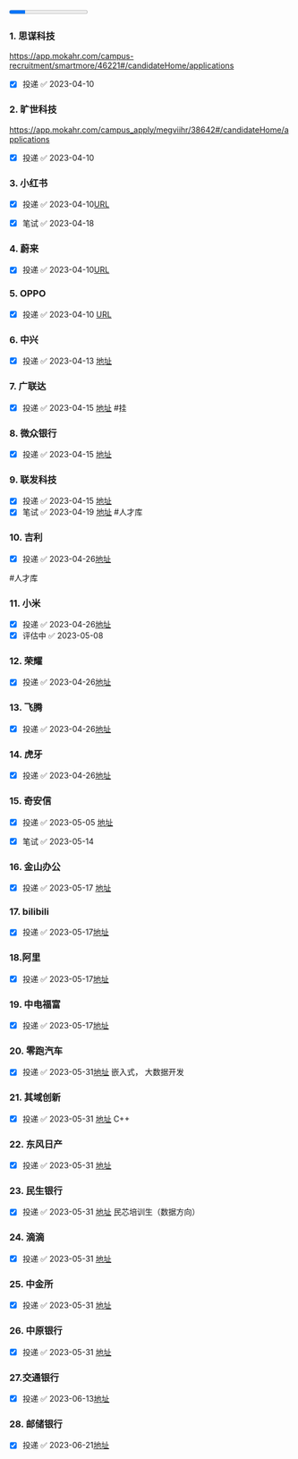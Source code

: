 <progress value="10" max="50"></progress>


### 1. 思谋科技
https://app.mokahr.com/campus-recruitment/smartmore/46221#/candidateHome/applications    
- [x] 投递 ✅ 2023-04-10



### 2. 旷世科技
https://app.mokahr.com/campus_apply/megviihr/38642#/candidateHome/applications
- [x] 投递 ✅ 2023-04-10



### 3. 小红书
- [x] 投递 ✅ 2023-04-10[URL](https://job.xiaohongshu.com/record/campus)
- [x] 笔试 ✅ 2023-04-18 




### 4. 蔚来
- [x] 投递 ✅ 2023-04-10[URL](https://nio.jobs.feishu.cn/referral/campus/position/application?token=MzsxNjgxMDEwNDY0MTU0OzY5ODI3MjY2NDg3ODU2ODM5OTk7MA)



### 5. OPPO
- [x] 投递 ✅ 2023-04-10 [URL](https://careers.oppo.com/campus/record)




### 6. 中兴
- [x] 投递 ✅ 2023-04-13 [地址](https://app.mokahr.com/campus-recruitment/zte/46903#/candidateHome/applications)



### 7. 广联达
- [x] 投递 ✅ 2023-04-15 [地址](https://app.mokahr.com/campus-recruitment/glodon/91966?sourceToken=e985f8ede5446c291e29ea0ea51bde4a#/candidateHome/applications) 
#挂


### 8. 微众银行
- [x] 投递 ✅ 2023-04-15 [地址](https://app-tc.mokahr.com/campus-recruitment/webankhr/18005#/candidateHome/applications)



### 9. 联发科技
- [x] 投递 ✅ 2023-04-15 [地址](https://mediatek.zhiye.com/personal/deliveryRecord)
- [x] 笔试 ✅ 2023-04-19 [地址](https://pro-sch-exam-new.oxcoder.com.cn/#/confirm-join?cid=1840&eid=41971&sid=2243078&code=921229)
#人才库 

### 10. 吉利
- [x] 投递 ✅ 2023-04-26[地址](https://campus.geely.com/hcm-web/#/ucenter/cmine)

#人才库

### **11. 小米**    
- [x] 投递 ✅ 2023-04-26[地址](https://xiaomi.jobs.f.mioffice.cn/internship/position/application?spread=6AA3R7B)
- [x] 评估中 ✅ 2023-05-08

### 12. 荣耀
- [x] 投递 ✅ 2023-04-26[地址](https://career.hihonor.com/SU61b9b9992f9d24431f5050a5/pb/account.html#/myDeliver)


### 13. 飞腾
- [x] 投递 ✅ 2023-04-26[地址](https://www.wjx.top/vm/OtY5kGP.aspx)

### 14. 虎牙
- [x] 投递 ✅ 2023-04-26[地址](https://app.mokahr.com/campus_apply/huya/4112#/candidateHome/applications)


### 15. 奇安信
- [x] 投递 ✅ 2023-05-05 [地址](https://app.mokahr.com/campus-recruitment/qianxin/29182#/candidateHome/applications)

- [x] 笔试 ✅ 2023-05-14



### 16. 金山办公
- [x] 投递 ✅ 2023-05-17 [地址](https://join.wps.cn/campus-recruitment/wps/41436#/candidateHome/applications)

### 17. bilibili
- [x] 投递 ✅ 2023-05-17[地址](https://jobs.bilibili.com/campus/records)

### 18.阿里
- [x] 投递 ✅ 2023-05-17[地址](https://talent.alibaba.com/personal/campus-application?lang=zh)

### 19. 中电福富
- [x] 投递 ✅ 2023-05-17[地址](http://zhaopin.ffcs.cn:6688/recruitment/frontend-client/index.html#/my-position)

### 20. 零跑汽车
- [x] 投递 ✅ 2023-05-31[地址](https://leapmotor.zhiye.com/Portal/Apply/Index)
嵌入式， 大数据开发

### 21. 其域创新
- [x] 投递 ✅ 2023-05-31 [地址](https://pecivkvtit.feishu.cn/share/base/form/shrcniKHfF0E6Hb7wAQHRTTup6d)
C++

### 22. 东风日产
- [x] 投递 ✅ 2023-05-31 [地址](https://dongfengnissan.zhiye.com/Portal/Apply/Index)

### 23. 民生银行
- [x] 投递 ✅ 2023-05-31 [地址](http://career.cmbc.com.cn:8080/#/app/usercenter)
民芯培训生（数据方向）

### 24. 滴滴
- [x] 投递 ✅ 2023-05-31 [地址](https://campus.didiglobal.com/campus_apply/didiglobal/96064#/candidateHome/applications)

### 25. 中金所
- [x] 投递 ✅ 2023-05-31 [地址](https://cffexit.zhiye.com/Portal/Apply/Index)


### 26. 中原银行
- [x] 投递 ✅ 2023-05-31 [地址](https://zybank.zhiye.com/Portal/Apply/Index)

### 27.交通银行

- [x] 投递 ✅ 2023-06-13[地址](https://job.bankcomm.com/getpersonalInfo.do?step=99) 

### 28. 邮储银行
- [x] 投递 ✅ 2023-06-21[地址](https://xiaoyuan.zhaopin.com/scrd/delivery/record) 